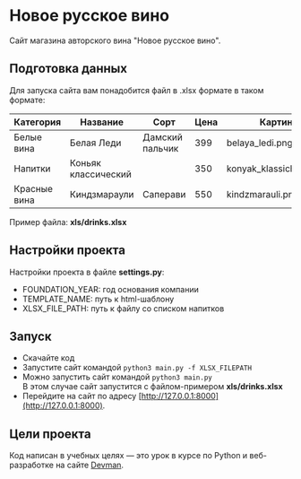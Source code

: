 # Новое русское вино

Сайт магазина авторского вина "Новое русское вино".

## Подготовка данных

Для запуска сайта вам понадобится файл в .xlsx формате в таком формате:

|  Категория | Название  | Сорт  | Цена  | Картинка  | Акция |
|---|---|---|---|---|---|
| Белые вина  | Белая Леди  | Дамский пальчик  | 399  | belaya_ledi.png | Выгодное предложение |
| Напитки  | Коньяк классический  | | 350 | konyak_klassicheskyi.png |   |
| Красные вина | Киндзмараули | Саперави | 550 | kindzmarauli.png  | Выгодное предложение |

Пример файла: <b>xls/drinks.xlsx</b>

## Настройки проекта

Настройки проекта в файле <b>settings.py</b>:
- FOUNDATION_YEAR: год основания компании
- TEMPLATE_NAME: путь к html-шаблону
- XLSX_FILE_PATH: путь к файлу со списком напитков

## Запуск

- Скачайте код
- Запустите сайт командой `python3 main.py -f XLSX_FILEPATH`
- Можно запустить сайт командой `python3 main.py`<br> В этом случае сайт запустится с файлом-примером <b>
  xls/drinks.xlsx</b>
- Перейдите на сайт по адресу [http://127.0.0.1:8000](http://127.0.0.1:8000).

## Цели проекта

Код написан в учебных целях — это урок в курсе по Python и веб-разработке на сайте [Devman](https://dvmn.org).
